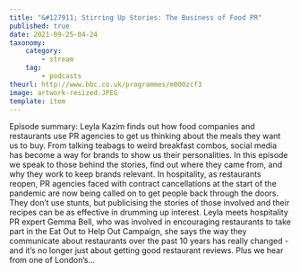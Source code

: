 ```yaml
---
title: "&#127911; Stirring Up Stories: The Business of Food PR"
published: true
date: 2021-09-25-04-24
taxonomy:
    category:
        - stream
    tag:
        - podcasts
theurl: http://www.bbc.co.uk/programmes/m000zcf3
image: artwork-resized.JPEG
template: item
---
```


Episode summary: Leyla Kazim finds out how food companies and restaurants use PR agencies to get us thinking about the meals they want us to buy. From talking teabags to weird breakfast combos, social media has become a way for brands to show us their personalities. In this episode we speak to those behind the stories, find out where they came from, and why they work to keep brands relevant. In hospitality, as restaurants reopen, PR agencies faced with contract cancellations at the start of the pandemic are now being called on to get people back through the doors. They don&rsquo;t use stunts, but publicising the stories of those involved and their recipes can be as effective in drumming up interest. Leyla meets hospitality PR expert Gemma Bell, who was involved in encouraging restaurants to take part in the Eat Out to Help Out Campaign, she says the way they communicate about restaurants over the past 10 years has really changed - and it&rsquo;s no longer just about getting good restaurant reviews. Plus we hear from one of London&rsquo;s&hellip;
